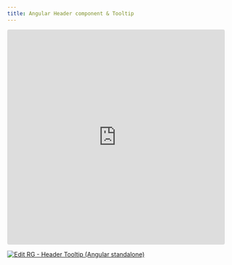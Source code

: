 ```yaml
---
title: Angular Header component & Tooltip
---
```



<ClientOnly>
<iframe src="https://codesandbox.io/embed/yz77gy?view=preview&module=%2Fsrc%2Fapp%2Fapp.component.ts&hidenavigation=1"
     style="width:100%; height: 500px; border:0; border-radius: 4px; overflow:hidden;"
     title="RG - Header Tooltip (Angular standalone)"
     allow="accelerometer; ambient-light-sensor; camera; encrypted-media; geolocation; gyroscope; hid; microphone; midi; payment; usb; vr; xr-spatial-tracking"
     sandbox="allow-forms allow-modals allow-popups allow-presentation allow-same-origin allow-scripts"
   ></iframe>
</ClientOnly>

[![Edit RG - Header Tooltip (Angular standalone)](https://codesandbox.io/static/img/play-codesandbox.svg)](https://codesandbox.io/p/sandbox/rg-header-tooltip-angular-standalone-yz77gy)

